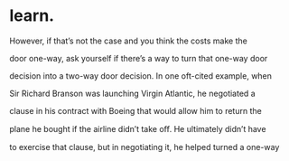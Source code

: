 # learn.

However, if that’s not the case and you think the costs make the

door one-way, ask yourself if there’s a way to turn that one-way door

decision into a two-way door decision. In one oft-cited example, when

Sir Richard Branson was launching Virgin Atlantic, he negotiated a

clause in his contract with Boeing that would allow him to return the

plane he bought if the airline didn’t take oﬀ. He ultimately didn’t have

to exercise that clause, but in negotiating it, he helped turned a one-way